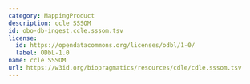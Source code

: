 ```yaml
---
category: MappingProduct
description: ccle SSSOM
id: obo-db-ingest.ccle.sssom.tsv
license:
  id: https://opendatacommons.org/licenses/odbl/1-0/
  label: ODbL-1.0
name: ccle SSSOM
url: https://w3id.org/biopragmatics/resources/cdle/cdle.sssom.tsv
---
```

